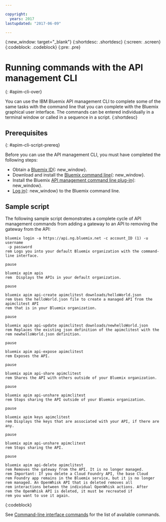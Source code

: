 ```yaml
---

copyright:
  years: 2017
lastupdated: "2017-06-09"

---
```



{:new_window: target="_blank"}
{:shortdesc: .shortdesc}
{:screen: .screen}
{:codeblock: .codeblock}
{:pre: .pre}

# Running commands with the API management CLI
{: #apim-cli-over}

You can use the IBM Bluemix API management CLI to complete some of the same tasks with the command line that you can complete with the Bluemix graphical user interface. The commands can be entered individually in a terminal window or called in a sequence in a script. 
{:shortdesc}

## Prerequisites
{: #apim-cli-script-prereq}

Before you can use the API management CLI, you must have completed the following steps:

* Obtain a [Bluemix ID](../../admin/adminpublic.html#signing-up-for-bluemix){: new_window}. 
* Download and install the [Bluemix command line](../../cli/reference/bluemix_cli/index.html#getting-started){: new_window}.
* Install the Bluemix [API management command line plug-in](../../cli/reference/bluemix_cli/index.html#install_plug-in){: new_window}.
* [Log in](../../cli/reference/bluemix_cli/bx_cli.html){: new_window} to the Bluemix command line.

## Sample script

The following sample script demonstrates a complete cycle of API management commands from adding a gateway to an API to removing the gateway from the API:

```
bluemix login -a https://api.ng.bluemix.net -c account_ID (1) -u username
 -p password
rem Logs you into your default Bluemix organization with the command-line interface.

pause

bluemix apim apis
rem  Displays the APIs in your default organization.

pause

bluemix apim api-create apimclitest downloads/helloWorld.json
rem Uses the helloWorld.json file to create a managed API from the apimclitest API 
rem that is in your Bluemix organization.

pause

bluemix apim api-update apimclitest downloads/newhelloWorld.json
rem Replaces the existing json definition of the apimclitest with the 
rem newhelloWorld.json definition.

pause

bluemix apim api-expose apimclitest
rem Exposes the API.

pause

bluemix apim api-share apimclitest
rem Shares the API with others outside of your Bluemix organization.

pause

bluemix apim api-unshare apimclitest
rem Stops sharing the API outside of your Bluemix organization.

pause

bluemix apim keys apimclitest
rem Displays the keys that are associated with your API, if there are any.

pause

bluemix apim api-unshare apimclitest
rem Stops sharing the API.

pause

bluemix apim api-delete apimclitest
rem Removes the gateway from the API. It is no longer managed. 
rem Important: If you delete a Cloud Foundry API, the base Cloud 
rem Foundry app remains in the Bluemix service, but it is no longer 
rem managed. An OpenWhisk API that is deleted removes all
rem interactions between the individual OpenWhisk actions. After
rem the OpenWhisk API is deleted, it must be recreated if 
rem you want to use it again.
```
{:codeblock}

See [Command-line interface commands](apimgt_cli.html) for the list of available commands.

